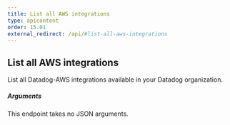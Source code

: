 ```yaml
---
title: List all AWS integrations
type: apicontent
order: 15.01
external_redirect: /api/#list-all-aws-integrations
---
```


## List all AWS integrations

List all Datadog-AWS integrations available in your Datadog organization.

##### Arguments

This endpoint takes no JSON arguments.
